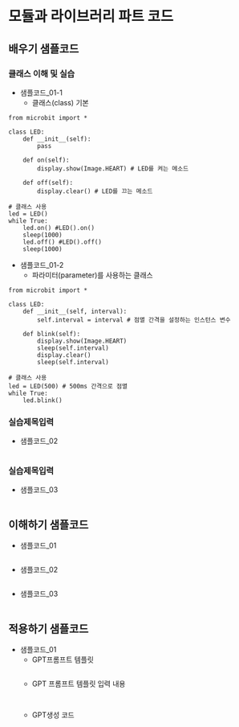 # 모듈과 라이브러리 파트 코드
## 배우기 샘플코드
### 클래스 이해 및 실습
* 샘플코드_01-1
  - 클래스(class) 기본
```
from microbit import *

class LED:
    def __init__(self):
        pass

    def on(self):
        display.show(Image.HEART) # LED를 켜는 메소드

    def off(self):
        display.clear() # LED를 끄는 메소드

# 클래스 사용
led = LED()
while True:
    led.on() #LED().on()
    sleep(1000)
    led.off() #LED().off()
    sleep(1000)
```
* 샘플코드_01-2
  - 파라미터(parameter)를 사용하는 클래스
```
from microbit import *

class LED:
    def __init__(self, interval):
        self.interval = interval # 점멸 간격을 설정하는 인스턴스 변수

    def blink(self):
        display.show(Image.HEART)
        sleep(self.interval)
        display.clear()
        sleep(self.interval)

# 클래스 사용
led = LED(500) # 500ms 간격으로 점멸
while True:
    led.blink()
```
### 실습제목입력
* 샘플코드_02
```
```

### 실습제목입력
* 샘플코드_03
```
```

## 이해하기 샘플코드
* 샘플코드_01
```
```

* 샘플코드_02
```
```

* 샘플코드_03
```
```

## 적용하기 샘플코드
* 샘플코드_01
  - GPT프롬프트 템플릿
    ```
  
    ```
  - GPT 프롬프트 템플릿 입력 내용
    ```
   
    ```
  - GPT생성 코드
    ```
   
    ```
